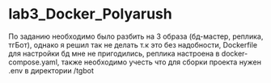 # lab3_Docker_Polyarush
По заданию необходимо было разбить на 3 образа (бд-мастер, реплика, тгБот), однако я решил так не делать т.к это без надобности, Dockerfile для настройки бд мне не пригодились, реплика настроена в docker-compose.yaml, также необходимо учесть что для сборки проекта нужен .env в директории /tgbot
